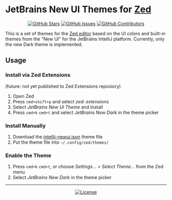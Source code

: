 # JetBrains New UI Themes for [Zed](https://zed.dev/)

<p align="center">
	<a href="https://github.com/kpitt/zed-theme-intellij-newui/stargazers"><img alt="GitHub Stars" src="https://img.shields.io/github/stars/kpitt/zed-theme-intellij-newui?style=for-the-badge"></a>
	<a href="https://github.com/kpitt/zed-theme-intellij-newui/issues"><img alt="GitHub Issues" src="https://img.shields.io/github/issues/kpitt/zed-theme-intellij-newui?style=for-the-badge"></a>
	<a href="https://github.com/kpitt/zed-theme-intellij-newui/contributors"><img alt="GitHub Contributors" src="https://img.shields.io/github/contributors/kpitt/zed-theme-intellij-newui?style=for-the-badge"></a>
</p>

This is a set of themes for the [Zed editor](https://zed.dev/) based on the UI colors and built-in themes from the "New UI" for the JetBrains IntelliJ platform.  Currently, only the new Dark theme is implemented.

## Usage

### Install via Zed Extensions

(future: not yet published to Zed Extensions reposiory)

1. Open Zed
2. Press `cmd+shift+p` and select _zed: extensions_
3. Select _JetBrains New UI Theme_ and Install
4. Press `cmd+k` `cmd+t` and select _JetBrains New Dark_ in the theme picker

### Install Manually

1. Download the [intellij-newui.json](./themes/intellij-newui.json) theme file
2. Put the theme file into `~/.config/zed/themes/`

### Enable the Theme

1. Press `cmd+k` `cmd+t`, or choose _Settings... > Select Theme..._ from the Zed menu
2. Select _JetBrains New Dark_ in the theme picker

---

<p align="center">
  <a href="https://github.com/kpitt/zed-theme-intellij-newui/blob/main/LICENSE.txt"><img alt="License" src="https://img.shields.io/github/license/kpitt/zed-theme-intellij-newui?style=for-the-badge"></a>
</p>

